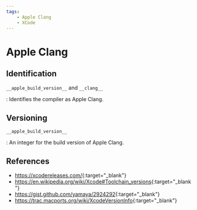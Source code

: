 ```yaml
---
tags:
    - Apple Clang
    - XCode
---
```

# Apple Clang

## Identification

`__apple_build_version__` and `__clang__`

: Identifies the compiler as Apple Clang.

## Versioning

`__apple_build_version__`

:   An integer for the build version of Apple Clang.

## References

- <https://xcodereleases.com/>{:target="_blank"}
- <https://en.wikipedia.org/wiki/Xcode#Toolchain_versions>{:target="_blank"}
- <https://gist.github.com/yamaya/2924292>{:target="_blank"}
- <https://trac.macports.org/wiki/XcodeVersionInfo>{:target="_blank"}
